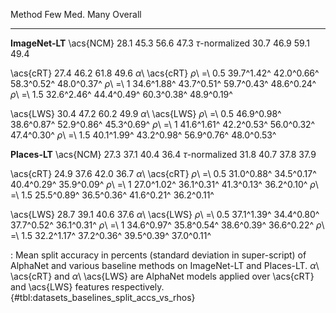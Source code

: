 Method                     Few         Med.         Many      Overall
-----------------  -----------  -----------  -----------  -----------
**ImageNet-LT**
\acs{NCM}                 28.1         45.3         56.6         47.3
$\tau$-normalized         30.7         46.9         59.1         49.4
<!--  -->
\acs{cRT}                 27.4         46.2         61.8         49.6
_α_\ \acs{cRT}
_ρ_\ =\ 0.5         39.7^1.42^   42.0^0.66^   58.3^0.52^   48.0^0.37^
_ρ_\ =\ 1           34.6^1.88^   43.7^0.51^   59.7^0.43^   48.6^0.24^
_ρ_\ =\ 1.5         32.6^2.46^   44.4^0.49^   60.3^0.38^   48.9^0.19^
<!--  -->
\acs{LWS}                 30.4         47.2         60.2         49.9
_α_\ \acs{LWS}
_ρ_\ =\ 0.5         46.9^0.98^   38.6^0.87^   52.9^0.86^   45.3^0.69^
_ρ_\ =\ 1           41.6^1.61^   42.2^0.53^   56.0^0.32^   47.4^0.30^
_ρ_\ =\ 1.5         40.1^1.99^   43.2^0.98^   56.9^0.76^   48.0^0.53^
<!--  -->
<!--  -->
**Places-LT**
\acs{NCM}                 27.3         37.1         40.4         36.4
$\tau$-normalized         31.8         40.7         37.8         37.9
<!--  -->
\acs{cRT}                 24.9         37.6         42.0         36.7
_α_\ \acs{cRT}
_ρ_\ =\ 0.5         31.0^0.88^   34.5^0.17^   40.4^0.29^   35.9^0.09^
_ρ_\ =\ 1           27.0^1.02^   36.1^0.31^   41.3^0.13^   36.2^0.10^
_ρ_\ =\ 1.5         25.5^0.89^   36.5^0.36^   41.6^0.21^   36.2^0.11^
<!--  -->
\acs{LWS}                 28.7         39.1         40.6         37.6
_α_\ \acs{LWS}
_ρ_\ =\ 0.5         37.1^1.39^   34.4^0.80^   37.7^0.52^   36.1^0.31^
_ρ_\ =\ 1           34.6^0.97^   35.8^0.54^   38.6^0.39^   36.6^0.22^
_ρ_\ =\ 1.5         32.2^1.17^   37.2^0.36^   39.5^0.39^   37.0^0.11^

: Mean split accuracy in percents (standard deviation in super-script) of AlphaNet and various baseline methods on ImageNet-LT and Places-LT. _α_\ \acs{cRT} and _α_\ \acs{LWS} are AlphaNet models applied over \acs{cRT} and \acs{LWS} features respectively. {#tbl:datasets_baselines_split_accs_vs_rhos}
